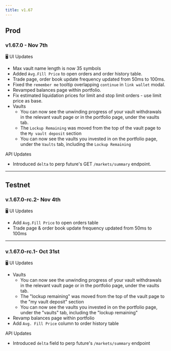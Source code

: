 ```yaml
---
title: v1.67
---
```


## Prod

### v1.67.0 - Nov 7th

🖥️  UI Updates

* Max vault name length is now 35 symbols
* Added `Avg.Fill Price` to open orders and order history table.
* Trade page, order book update frequency updated from 50ms to 100ms.
* Fixed the `remember me` tooltip overlapping `continue` in `link wallet` modal.
* Revamped balances page within portfolio.
* Fix estimated liquidation prices for limit and stop limit orders - use limit price as base.
* Vaults
  * You can now see the unwinding progress of your vault withdrawals in the relevant vault page or in the portfolio page, under the vaults tab.
  * The `Lockup Remaining` was moved from the top of the vault page to the `My vault deposit` section
  * You can now see the vaults you invested in on the portfolio page, under the `Vaults` tab, including the `Lockup Remaining`

API Updates

* Introduced `delta` to perp future's GET `/markets/summary` endpoint.



***

## Testnet

### v.1.67.0-rc.2- Nov 4th

🖥️  UI Updates

* Add `Avg.Fill Price` to open orders table
* Trade page & order book update frequency updated from 50ms to 100ms

***

### v.1.67.0-rc.1- Oct 31st

🖥️  UI Updates

* Vaults
  * You can now see the unwinding progress of your vault withdrawals in the relevant vault page or in the portfolio page, under the vaults tab.
  * The "lockup remaining" was moved from the top of the vault page to the "my vault deposit" section
  * You can now see the vaults you invested in on the portfolio page, under the "vaults" tab, including the "lockup remaining"
* Revamp balances page within portfolio
* Add `Avg. Fill Price` column to order history table

API Updates

* Introduced `delta` field to perp future's `/markets/summary` endpoint
